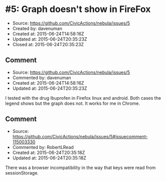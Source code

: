 # #5: Graph doesn&apos;t show in FireFox

* Source: https://github.com/CivicActions/nebula/issues/5
* Created by: davenuman
* Created at: 2015-06-24T14:58:16Z
* Updated at: 2015-06-24T20:35:23Z
* Closed at: 2015-06-24T20:35:23Z


## Comment

* Source: https://github.com/CivicActions/nebula/issues/5
* Commented by: davenuman
* Created at: 2015-06-24T14:58:16Z
* Updated at: 2015-06-24T20:35:23Z

I tested with the drug Ibuprofen in Firefox linux and android. Both cases the legend shows but the graph does not. It works for me in Chrome.


## Comment

* Source: https://github.com/CivicActions/nebula/issues/5#issuecomment-115003330
* Commented by: RobertLRead
* Created at: 2015-06-24T20:35:18Z
* Updated at: 2015-06-24T20:35:18Z

There was a browser incompatibility in the way that keys were read from sessionStorage.


